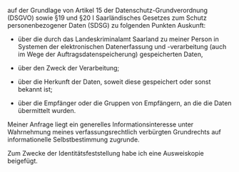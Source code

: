 auf der Grundlage von Artikel 15 der Datenschutz-Grundverordnung (DSGVO) sowie
§19 und §20 I Saarländisches Gesetzes zum Schutz personenbezogener Daten (SDSG)
zu folgenden Punkten Auskunft:

+ über die durch das Landeskriminalamt Saarland zu meiner Person in Systemen
  der elektronischen Datenerfassung und -verarbeitung (auch im Wege der
  Auftragsdatenspeicherung) gespeicherten Daten,

+ über den Zweck der Verarbeitung;

+ über die Herkunft der Daten, soweit diese gespeichert oder sonst bekannt ist;

+ über die Empfänger oder die Gruppen von Empfängern, an die die Daten übermittelt wurden.

Meiner Anfrage liegt ein generelles Informationsinteresse unter Wahrnehmung
meines verfassungsrechtlich verbürgten Grundrechts auf informationelle
Selbstbestimmung zugrunde.

Zum Zwecke der Identitätsfeststellung habe ich eine Ausweiskopie beigefügt.
